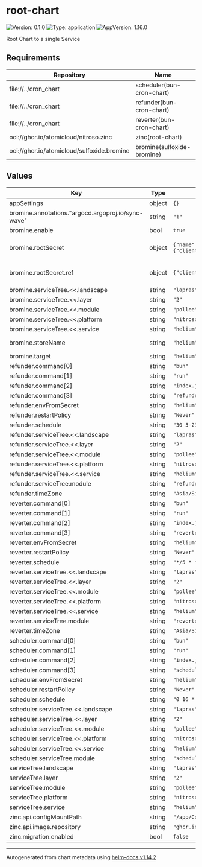# root-chart

![Version: 0.1.0](https://img.shields.io/badge/Version-0.1.0-informational?style=flat-square) ![Type: application](https://img.shields.io/badge/Type-application-informational?style=flat-square) ![AppVersion: 1.16.0](https://img.shields.io/badge/AppVersion-1.16.0-informational?style=flat-square)

Root Chart to a single Service

## Requirements

| Repository | Name | Version |
|------------|------|---------|
| file://../cron_chart | scheduler(bun-cron-chart) | 0.1.0 |
| file://../cron_chart | refunder(bun-cron-chart) | 0.1.0 |
| file://../cron_chart | reverter(bun-cron-chart) | 0.1.0 |
| oci://ghcr.io/atomicloud/nitroso.zinc | zinc(root-chart) | 1.26.0 |
| oci://ghcr.io/atomicloud/sulfoxide.bromine | bromine(sulfoxide-bromine) | 1.8.0 |

## Values

| Key | Type | Default | Description |
|-----|------|---------|-------------|
| appSettings | object | `{}` |  |
| bromine.annotations."argocd.argoproj.io/sync-wave" | string | `"1"` |  |
| bromine.enable | bool | `true` |  |
| bromine.rootSecret | object | `{"name":"helium","ref":{"clientId":"NITROSO_HELIUM_CLIENT_ID","clientSecret":"NITROSO_HELIUM_CLIENT_SECRET"}}` | Secret of Secrets reference |
| bromine.rootSecret.ref | object | `{"clientId":"NITROSO_HELIUM_CLIENT_ID","clientSecret":"NITROSO_HELIUM_CLIENT_SECRET"}` | Infisical Token Reference |
| bromine.serviceTree.<<.landscape | string | `"lapras"` |  |
| bromine.serviceTree.<<.layer | string | `"2"` |  |
| bromine.serviceTree.<<.module | string | `"pollee"` |  |
| bromine.serviceTree.<<.platform | string | `"nitroso"` |  |
| bromine.serviceTree.<<.service | string | `"helium"` |  |
| bromine.storeName | string | `"helium"` | Store name to create |
| bromine.target | string | `"helium"` |  |
| refunder.command[0] | string | `"bun"` |  |
| refunder.command[1] | string | `"run"` |  |
| refunder.command[2] | string | `"index.js"` |  |
| refunder.command[3] | string | `"refunder"` |  |
| refunder.envFromSecret | string | `"helium"` |  |
| refunder.restartPolicy | string | `"Never"` |  |
| refunder.schedule | string | `"30 5-23 * * *"` |  |
| refunder.serviceTree.<<.landscape | string | `"lapras"` |  |
| refunder.serviceTree.<<.layer | string | `"2"` |  |
| refunder.serviceTree.<<.module | string | `"pollee"` |  |
| refunder.serviceTree.<<.platform | string | `"nitroso"` |  |
| refunder.serviceTree.<<.service | string | `"helium"` |  |
| refunder.serviceTree.module | string | `"refunder"` |  |
| refunder.timeZone | string | `"Asia/Singapore"` |  |
| reverter.command[0] | string | `"bun"` |  |
| reverter.command[1] | string | `"run"` |  |
| reverter.command[2] | string | `"index.js"` |  |
| reverter.command[3] | string | `"reverter"` |  |
| reverter.envFromSecret | string | `"helium"` |  |
| reverter.restartPolicy | string | `"Never"` |  |
| reverter.schedule | string | `"*/5 * * * *"` |  |
| reverter.serviceTree.<<.landscape | string | `"lapras"` |  |
| reverter.serviceTree.<<.layer | string | `"2"` |  |
| reverter.serviceTree.<<.module | string | `"pollee"` |  |
| reverter.serviceTree.<<.platform | string | `"nitroso"` |  |
| reverter.serviceTree.<<.service | string | `"helium"` |  |
| reverter.serviceTree.module | string | `"reverter"` |  |
| reverter.timeZone | string | `"Asia/Singapore"` |  |
| scheduler.command[0] | string | `"bun"` |  |
| scheduler.command[1] | string | `"run"` |  |
| scheduler.command[2] | string | `"index.js"` |  |
| scheduler.command[3] | string | `"schedule"` |  |
| scheduler.envFromSecret | string | `"helium"` |  |
| scheduler.restartPolicy | string | `"Never"` |  |
| scheduler.schedule | string | `"0 16 * * *"` |  |
| scheduler.serviceTree.<<.landscape | string | `"lapras"` |  |
| scheduler.serviceTree.<<.layer | string | `"2"` |  |
| scheduler.serviceTree.<<.module | string | `"pollee"` |  |
| scheduler.serviceTree.<<.platform | string | `"nitroso"` |  |
| scheduler.serviceTree.<<.service | string | `"helium"` |  |
| scheduler.serviceTree.module | string | `"scheduler"` |  |
| serviceTree.landscape | string | `"lapras"` |  |
| serviceTree.layer | string | `"2"` |  |
| serviceTree.module | string | `"pollee"` |  |
| serviceTree.platform | string | `"nitroso"` |  |
| serviceTree.service | string | `"helium"` |  |
| zinc.api.configMountPath | string | `"/app/Config"` |  |
| zinc.api.image.repository | string | `"ghcr.io/atomicloud/nitroso.zinc/api"` |  |
| zinc.migration.enabled | bool | `false` |  |

----------------------------------------------
Autogenerated from chart metadata using [helm-docs v1.14.2](https://github.com/norwoodj/helm-docs/releases/v1.14.2)
